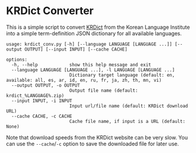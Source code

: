 # KRDict Converter

This is a simple script to convert [KRDict](https://krdict.korean.go.kr) from the Korean Language Institute into a simple term-definition JSON dictionary for all available languages.

```
usage: krdict_conv.py [-h] [--language LANGUAGE [LANGUAGE ...]] [--output OUTPUT] [--input INPUT] [--cache CACHE]

options:
  -h, --help            show this help message and exit
  --language LANGUAGE [LANGUAGE ...], -l LANGUAGE [LANGUAGE ...]
                        Dictionary target language (default: en, available: all, es, ar, id, en, ru, fr, ja, zh, th, mn, vi)
  --output OUTPUT, -o OUTPUT
                        Output file name (default: krdict_%LANGUAGE%.zip)
  --input INPUT, -i INPUT
                        Input url/file name (default: KRDict download URL)
  --cache CACHE, -c CACHE
                        Cache file name, if input is a URL (default: None)
```

Note that download speeds from the KRDict website can be very slow. You can use the `--cache`/`-c` option to save the downloaded file for later use.
